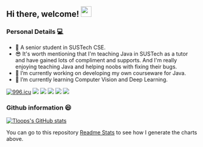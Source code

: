 ## Hi there, welcome! <img src="https://media.giphy.com/media/hvRJCLFzcasrR4ia7z/giphy.gif" width="28">

### Personal Details 💻

- 🏫 A senior student in SUSTech CSE.
- 😎 It's worth mentioning that I'm teaching Java in SUSTech as a tutor and have gained lots of compliment and supports. And I'm really enjoying teaching Java and helping noobs with fixing their bugs.
- 🔭 I’m currently working on developing my own courseware for Java.
- 🌱 I’m currently learning Computer Vision and Deep Learning.

[![996.icu](https://img.shields.io/badge/link-996.icu-red.svg)](https://996.icu)
[![](https://img.shields.io/badge/iPhone-XS-111111?style=flat-square&logo=apple&logoColor=233333)](https://www.apple.com/)
[![](https://img.shields.io/badge/IDE-IntelliJ%20IDEA-black?style=flat-square&logo=IntelliJ%20IDEA&logoColor=549DF0)](https://www.jetbrains.com/idea/)
[![](https://img.shields.io/badge/IDE-Pycharm-black?style=flat-square&logo=Pycharm&logoColor=07ED07)](https://www.jetbrains.com/pycharm/)
[![](https://img.shields.io/badge/-Java-red?style=flat-square&logo=java&logoColor=black)](https://www.oracle.com/java/)
[![](https://img.shields.io/badge/-Python-green?style=flat-square&logo=python&logoColor=black)](https://www.python.org/)

### Github information 😆

[![Tloops's GitHub stats](https://github-readme-stats.vercel.app/api?username=Tloops&count_private=true&theme=vue&show_icons=true)](https://github.com/Tloops)

You can go to this repository [Readme Stats](https://github.com/anuraghazra/github-readme-stats) to see how I generate the charts above.

<!--

Here are some ideas to get you started:

- 👯 I’m looking to collaborate on ...
- 🤔 I’m looking for help with ...
- 💬 Ask me about ...
- 📫 How to reach me: ...
- 😄 Pronouns: ...
- ⚡ Fun fact: ...
-->

